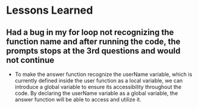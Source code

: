# Lessons Learned

## Had a bug in my for loop not recognizing the function name and after running the code, the prompts stops at the 3rd questions and would not continue

- To make the answer function recognize the userName variable, which is currently defined inside the user function as a local variable, we can introduce a global variable to ensure its accessibility throughout the code. By declaring the userName variable as a global variable, the answer function will be able to access and utilize it.
